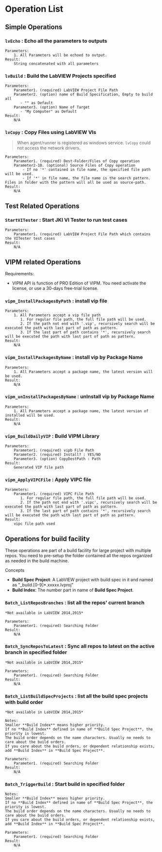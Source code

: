 # Operation List

## Simple Operations

### `lvEcho` : Echo all the parameters to outputs

    Parameters:
        1. All Parameters will be echoed to output.
    Result:
        String concatenated with all parameters

### `lvBuild` : Build the LabVIEW Projects specified

    Parameters:
        Parameter1. (required) LabVIEW Project File Path
        Parameter2. (option) name of Build Specification, Empty to build all
           - "" as Default
        Parameter3. (option) Name of Target
           - "My Computer" as Default
    Result:
        N/A

### `lvCopy` : Copy Files using LabVIEW VIs

> When agent/runner is registered as windows service. `lvCopy` could not access the network drivers.

    Parameters:
        Parameter1. (required) Dest-Folder/Files of Copy operation
        Parameter2-10. (optional) Source Files of Copy operation
            - If no '*' contained in file name, the specified file path will be used.
            - If '*' in file name, the file name is the search pattern. Files in folder with the pattern will all be used as source-path.
    Result:
        N/A

## Test Related Operations

### `StartVITester` : Start JKI VI Tester to run test cases

    Parameters:
        Parameter1. (required) LabVIEW Project File Path which contains the VITester test cases
    Result:
        N/A

## VIPM related Operations

Requirements:

- VIPM API is function of PRO Edition of VIPM. You need activate the license, or use a 30-days free-trial license.

### `vipm_InstallPackagesByPath` : install vip file

    Parameters:
        1. All Parameters accept a vip file path
           1. For regular file path, the full file path will be used.
           2. If the path not end with '.vip', recursively search will be executed the path with last part of path as pattern.
           3. If the last part of path contains '*', recursively search will be executed the path with last part of path as pattern.
    Result:
        N/A

### `vipm_InstallPackagesByName` : install vip by Package Name

    Parameters:
        1. All Parameters accept a package name, the latest version will be used.
    Result:
        N/A

### `vipm_unInstallPackagesByName` : unInstall vip by Package Name

    Parameters:
        1. All Parameters accept a package name, the latest version of installed will be used.
    Result:
        N/A

### `vipm_BuildDailyVIP` : Build VIPM Library

    Parameters:
        Parameter1. (required) vipb File Path
        Parameter2. (required) Install? : YES/NO
        Parameter3. (option) CopyDestPath : Path
    Result:
        Generated VIP file path

### `vipm_ApplyVIPCFile` : Apply VIPC file

    Parameters:
        Parameter1. (required) VIPC File Path
           1. For regular file path, the full file path will be used.
           2. If the path not end with '.vipc', recursively search will be executed the path with last part of path as pattern.
           3. If the last part of path contains '*', recursively search will be executed the path with last part of path as pattern.
    Result:
        vipc file path used

## Operations for build facility

These operations are part of a build facility for large project with multiple repos.
You need to pre-setup the folder contained all the repos organized as needed in the build machine.

Concepts

- **Build Spec Project**: A LabVIEW project with build spec in it and named as "_build.[0-9]*.xxxxx.lvproj"
- **Build Index**: The number part in name of **Build Spec Project**.

### `Batch_ListReposBranches` : list all the repos' current branch

    *Not available in LabVIEW 2014,2015*

    Parameters:
        Parameter1. (required) Searching Folder
    Result:
        N/A

### `Batch_SyncReposToLatest` : Sync all repos to latest on the active branch in specified folder

    *Not available in LabVIEW 2014,2015*

    Parameters:
        Parameter1. (required) Searching Folder
    Result:
        N/A

### `Batch_ListBuildSpecProjects` : list all the build spec projects with build order

    *Not available in LabVIEW 2014,2015*

    Notes:
    Smaller **Build Index** means higher priority.
    If no **Build Index** defined in name of **Build Spec Project**, the priority is lowest.
    The build order depends on the name characters. Usually no needs to care about the build orders.
    If you care about the build orders, or dependent relationship exists, add **Build Index** in **Build Spec Project**.

    Parameters:
        Parameter1. (required) Searching Folder
    Result:
        N/A

### `Batch_TriggerBuild` : Start build in specified folder

    Notes:
    Smaller **Build Index** means higher priority.
    If no **Build Index** defined in name of **Build Spec Project**, the priority is lowest.
    The build order depends on the name characters. Usually no needs to care about the build orders.
    If you care about the build orders, or dependent relationship exists, add **Build Index** in **Build Spec Project**.

    Parameters:
        Parameter1. (required) Searching Folder
    Result:
        N/A
